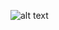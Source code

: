![alt text](https://raw.githubusercontent.com/fbussv/PyDSlog/master/images/io5640-ds_plus_pydslog.jpg "PyDSlog data streaming library")